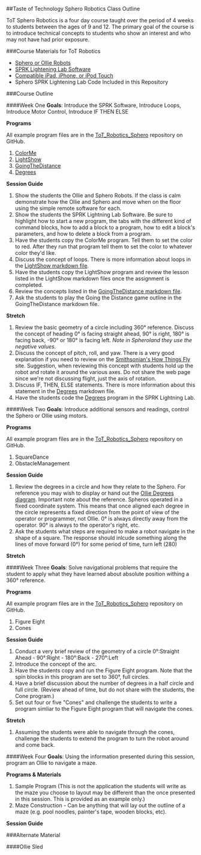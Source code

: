##Taste of Technology Sphero Robotics Class Outline

ToT Sphero Robotics is a four day course taught over the period of 4 weeks to students between the ages of 9 and 12. The primary goal of the course is to introduce technical concepts to students who show an interest and who may not have had prior exposure.

###Course Materials for ToT Robotics

*	[Sphero or Ollie Robots](http://store.sphero.com)
* 	[SPRK Lightening Lab Software](http://www.sphero.com/education)
*	[Compatible iPad, iPhone, or iPod Touch](https://sphero.zendesk.com/hc/en-us/articles/204211154)
*	Sphero SPRK Lightening Lab Code Included in this Repository

###Course Outline

####Week One
**Goals**: Introduce the SPRK Software, Introduce Loops, Introduce Motor Control, Introduce IF THEN ELSE

**Programs**

All example program files are in the [ToT_Robotics_Sphero](docs/Examples) repository on GitHub.

1.	[ColorMe](docs/Examples/ColorMe.md)
2.	[LightShow](docs/Examples/LightShow.md)
3.	[GoingTheDistance](docs/Examples/GoingTheDistance.md)
4.	[Degrees](docs/Examples/Degrees.md)

**Session Guide**

1.	Show the students the Ollie and Sphero Robots. If the class is calm demonstrate how the Ollie and Sphero and move when on the floor using the simple remote software for each.
2.	Show the students the SPRK Lightning Lab Software. Be sure to highlight how to start a new program, the tabs with the different kind of command blocks, how to add a block to a program, how to edit a block's parameters, and how to delete a block from a program.
3.	Have the students copy the ColorMe program. Tell them to set the color to red. After they run that program tell them to set the color to whatever color they'd like.
4.	Discuss the concept of loops. There is more information about loops in the [LightShow markdown file](https://github.com/DaveKT/ToT_Robotics_Sphero/blob/master/Examples/LightShow.md).
5.	Have the students copy the LightShow program and review the lesson listed in the LightShow markdown files once the assignment is completed.
6.	Review the concepts listed in the [GoingTheDistance markdown file](https://github.com/DaveKT/ToT_Robotics_Sphero/blob/master/Examples/GoingTheDistance.md).
7.	Ask the students to play the Going the Distance game outline in the GoingTheDistance markdown file.

**Stretch**

1.	Review the basic geometry of a circle including 360° reference. Discuss the concept of heading 0° is facing straight ahead, 90° is right, 180° is facing back, -90° or 180° is facing left. *Note in Spheroland they use the negative values.*
2.	Discuss the concept of pitch, roll, and yaw. There is a very good explanation if you need to review on the [Smithsonian's How Things Fly](http://howthingsfly.si.edu/flight-dynamics/roll-pitch-and-yaw) site. Suggestion, when reviewing this concept with students hold up the robot and rotate it around the various axes. Do not share the web page since we're not discussing flight, just the axis of rotation.
3.	Discuss IF, THEN, ELSE statements. There is more information about this statement in the [Degrees](https://github.com/DaveKT/ToT_Robotics_Sphero/blob/master/Examples/Degrees.md) markdown file.
4.	Have the students code the [Degrees](https://github.com/DaveKT/ToT_Robotics_Sphero/blob/master/Examples/Degrees.PNG) program in the SPRK Lightning Lab.

####Week Two
**Goals**: Introduce additional sensors and readings, control the Sphero or Ollie using motors.

**Programs**

All example program files are in the [ToT_Robotics_Sphero](https://github.com/DaveKT/ToT_Robotics_Sphero/tree/master/Examples) repository on GitHub.

1.	SquareDance
2.	ObstacleManagement

**Session Guide**

1. Review the degrees in a circle and how they relate to the Sphero. For reference you may wish to display or hand out the [Ollie Degrees diagram](https://github.com/DaveKT/ToT_Robotics_Sphero/blob/master/Ollie%20Degrees.png). Important note about the reference. Spheros operated in a fixed coordinate system. This means that once aligned each degree in the circle represents a fixed direction from the point of view of the operator or programmer, not Ollie. 0° is always directly away from the operator. 90° is always to the operator's right, etc.
2. Ask the students what steps are required to make a robot navigate in the shape of a square. The response should inlcude something along the lines of move forward (0°) for some period of time, turn left (280)

**Stretch**

####Week Three
**Goals**: Solve navigational problems that require the student to apply what they have learned about absolute position withing a 360° reference.

**Programs**

All example program files are in the [ToT_Robotics_Sphero](https://github.com/DaveKT/ToT_Robotics_Sphero/tree/master/Examples) repository on GitHub.

1.	Figure Eight
2.	Cones

**Session Guide**

1.	Conduct a very brief review of the geometry of a circle 0°:Straight Ahead - 90°:Right - 180°:Back - 270°:Left
2.	Introduce the concept of the arc.
3. Have the students copy and run the Figure Eight program. Note that the spin blocks in this program are set to 360°, full circles.
4. Have a brief discussion about the number of degrees in a half circle and full circle. (Review ahead of time, but do not share with the students, the Cone program.)
5.	Set out four or five "Cones" and challenge the students to write a program simliar to the Figure Eight program that will navigate the cones.

**Stretch**

1.	Assuming the students were able to navigate through the cones, challenge the students to extend the program to turn the robot around and come back.

####Week Four
**Goals**: Using the information presented during this session, program an Ollie to navigate a maze.

**Programs & Materials**

1.	Sample Program (This is not the application the students will write as the maze you choose to layout may be different than the once presented in this session. This is provided as an example only.)
2.	Maze Construction - Can be anything that will lay out the outline of a maze (e.g. pool noodles, painter's tape, wooden blocks, etc).

**Session Guide**

###Alternate Material

####Ollie Sled
